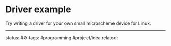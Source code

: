 # Driver example
Try writing a driver for your own small microscheme device for Linux.

---
status: #⚙️ 
tags: #programming #project/idea 
related: 